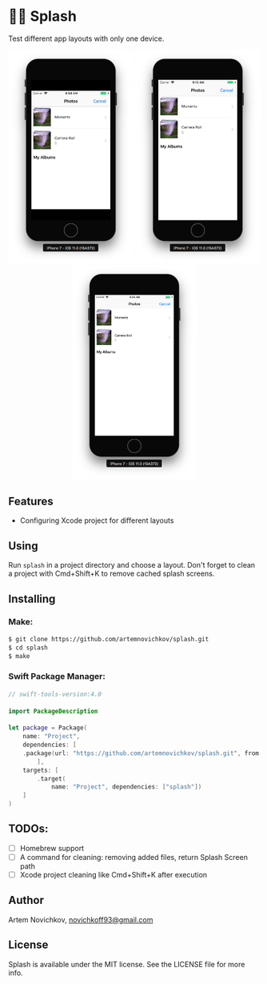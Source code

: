 # 🏊🏻 Splash

Test different app layouts with only one device.

<p align="center">
<img src=".github/example_iphone4.png" width="250" />
<img src=".github/example_iphone5s.png" width="250" />
<img src=".github/example_default.png" width="250" />
</p>

## Features
- Configuring Xcode project for different layouts

## Using

Run `splash` in a project directory and choose a layout. Don't forget to clean a project with Cmd+Shift+K to remove cached splash screens.

## Installing

### Make:

```bash
$ git clone https://github.com/artemnovichkov/splash.git
$ cd splash
$ make
```

### Swift Package Manager:

```swift
// swift-tools-version:4.0

import PackageDescription

let package = Package(
    name: "Project",
    dependencies: [
    .package(url: "https://github.com/artemnovichkov/splash.git", from: "1.0.0"),
        ],
    targets: [
        .target(
            name: "Project", dependencies: ["splash"])
    ]
)
```

## TODOs:

 - [ ] Homebrew support
 - [ ] A command for cleaning: removing added files, return Splash Screen path
 - [ ] Xcode project cleaning like Cmd+Shift+K after execution

## Author

Artem Novichkov, novichkoff93@gmail.com

## License

Splash is available under the MIT license. See the LICENSE file for more info.

